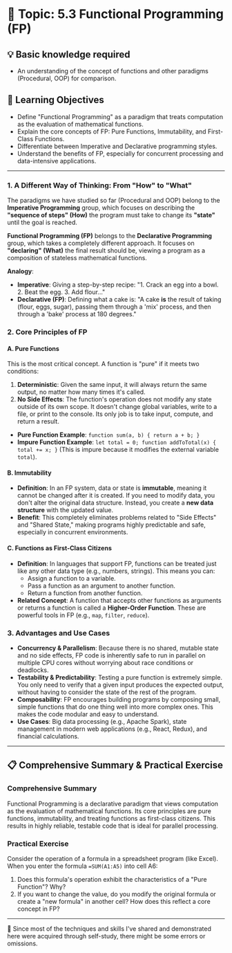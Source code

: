 # 📖 Topic: 5.3 Functional Programming (FP)

## 💡 Basic knowledge required

- An understanding of the concept of functions and other paradigms (Procedural, OOP) for comparison.

## 🎯 Learning Objectives

- Define "Functional Programming" as a paradigm that treats computation as the evaluation of mathematical functions.
- Explain the core concepts of FP: Pure Functions, Immutability, and First-Class Functions.
- Differentiate between Imperative and Declarative programming styles.
- Understand the benefits of FP, especially for concurrent processing and data-intensive applications.

---

### 1. A Different Way of Thinking: From "How" to "What"

The paradigms we have studied so far (Procedural and OOP) belong to the **Imperative Programming** group, which focuses on describing the **"sequence of steps" (How)** the program must take to change its **"state"** until the goal is reached.

**Functional Programming (FP)** belongs to the **Declarative Programming** group, which takes a completely different approach. It focuses on **"declaring" (What)** the final result should be, viewing a program as a composition of stateless mathematical functions.

**Analogy**:
-   **Imperative**: Giving a step-by-step recipe: "1. Crack an egg into a bowl. 2. Beat the egg. 3. Add flour..."
-   **Declarative (FP)**: Defining what a cake is: "A cake **is** the result of taking (flour, eggs, sugar), passing them through a 'mix' process, and then through a 'bake' process at 180 degrees."

### 2. Core Principles of FP

#### A. Pure Functions

This is the most critical concept. A function is "pure" if it meets two conditions:

1.  **Deterministic**: Given the same input, it will always return the same output, no matter how many times it's called.
2.  **No Side Effects**: The function's operation does not modify any state outside of its own scope. It doesn't change global variables, write to a file, or print to the console. Its only job is to take input, compute, and return a result.

-   **Pure Function Example**: `function sum(a, b) { return a + b; }`
-   **Impure Function Example**: `let total = 0; function addToTotal(x) { total += x; }` (This is impure because it modifies the external variable `total`).

#### B. Immutability

-   **Definition**: In an FP system, data or state is **immutable**, meaning it cannot be changed after it is created. If you need to modify data, you don't alter the original data structure. Instead, you create a **new data structure** with the updated value.
-   **Benefit**: This completely eliminates problems related to "Side Effects" and "Shared State," making programs highly predictable and safe, especially in concurrent environments.

#### C. Functions as First-Class Citizens

-   **Definition**: In languages that support FP, functions can be treated just like any other data type (e.g., numbers, strings). This means you can:
    -   Assign a function to a variable.
    -   Pass a function as an argument to another function.
    -   Return a function from another function.
-   **Related Concept**: A function that accepts other functions as arguments or returns a function is called a **Higher-Order Function**. These are powerful tools in FP (e.g., `map`, `filter`, `reduce`).

### 3. Advantages and Use Cases

-   **Concurrency & Parallelism**: Because there is no shared, mutable state and no side effects, FP code is inherently safe to run in parallel on multiple CPU cores without worrying about race conditions or deadlocks.
-   **Testability & Predictability**: Testing a pure function is extremely simple. You only need to verify that a given input produces the expected output, without having to consider the state of the rest of the program.
-   **Composability**: FP encourages building programs by composing small, simple functions that do one thing well into more complex ones. This makes the code modular and easy to understand.
-   **Use Cases**: Big data processing (e.g., Apache Spark), state management in modern web applications (e.g., React, Redux), and financial calculations.

---

## 📋 Comprehensive Summary & Practical Exercise

### Comprehensive Summary

Functional Programming is a declarative paradigm that views computation as the evaluation of mathematical functions. Its core principles are pure functions, immutability, and treating functions as first-class citizens. This results in highly reliable, testable code that is ideal for parallel processing.

### Practical Exercise

Consider the operation of a formula in a spreadsheet program (like Excel). When you enter the formula `=SUM(A1:A5)` into cell A6:
1.  Does this formula's operation exhibit the characteristics of a "Pure Function"? Why?
2.  If you want to change the value, do you modify the original formula or create a "new formula" in another cell? How does this reflect a core concept in FP?

---

📍 Since most of the techniques and skills I've shared and demonstrated here were acquired through self-study, there might be some errors or omissions.
